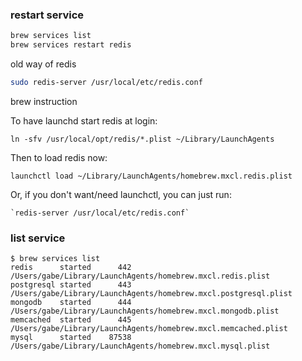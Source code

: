 ### restart service

```bash
brew services list
brew services restart redis
```

old way of redis

```bash
sudo redis-server /usr/local/etc/redis.conf
```

brew instruction


 To have launchd start redis at login:
 
  `ln -sfv /usr/local/opt/redis/*.plist ~/Library/LaunchAgents`
  
 Then to load redis now:
 
  `launchctl load ~/Library/LaunchAgents/homebrew.mxcl.redis.plist`
  
 Or, if you don't want/need launchctl, you can just run:
 
    `redis-server /usr/local/etc/redis.conf`
    
    
    

### list service

```
$ brew services list
redis      started      442 /Users/gabe/Library/LaunchAgents/homebrew.mxcl.redis.plist
postgresql started      443 /Users/gabe/Library/LaunchAgents/homebrew.mxcl.postgresql.plist
mongodb    started      444 /Users/gabe/Library/LaunchAgents/homebrew.mxcl.mongodb.plist
memcached  started      445 /Users/gabe/Library/LaunchAgents/homebrew.mxcl.memcached.plist
mysql      started    87538 /Users/gabe/Library/LaunchAgents/homebrew.mxcl.mysql.plist
```
  
    


